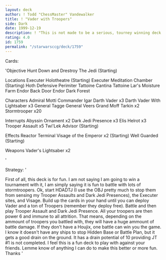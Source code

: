 ```yaml
---
layout: deck
author: ! Todd "ChessMaster" Vandewalker
title: ! "Vader with Troopers"
side: Dark
date: 1999-12-19
description: ! "This is not made to be a serious, tourney winning deck. It is meant to be fun with your friends. I realize it's not the best and has weaknesses, but it's fun to play and can win battles causing massive force loss."
rating: 4.0
id: 1759
permalink: "/starwarsccg/deck/1759"
---
```

Cards: 

'Objective
Hunt Down and Drestroy The Jedi (Starting)

Locations
Executer Holotheatre (Starting)
Executer Meditation Chamber (Starting)
Hoth Defensive Perimiter
Tattoine Cantina
Tattoine Lar's Moisture Farm
Endor Back Door
Endor Dark Forest

Characters
Admiral Motti
Commander Igar
Darth Vader x3
Darth Vader With Lightsaber x3
General Tagge
General Veers
Grand Moff Tarkin x2
Stormtrooper x20

Interrupts
Abyssin Ornament x2
Dark Jedi Presence x3
Elis Helrot x3
Trooper Assault x5
Twi'Lek Advisor (Starting)

Effects
Reactor Terminal
Visage of the Emperor x2 (Starting)
Well Guarded (Starting)

Weapons
Vader's Lightsaber x2


'

Strategy: '

First of all, this deck is for fun. I am not saying I am going to win a tournament with it, I am simply saying it is fun to battle with lots of stormtroopers. Ok, start HDADTJ (I use the OBJ pretty much to stop them from sensing my Trooper Assaults and Dark Jedi Presences), the Executer sites, and Visage. Build up the cards in your hand until you can deploy Vader and a ton of Troopers (remember they deploy free). Battle and then play Trooper Assault and Dark Jedi Presence. All your troopers are then power 6 and immune to all attrition. That means, depending on the ammount of troopers you battled with, they will have a huge ammount of battle damage. If they don't have a Houjix, one battle can win you the game. I know it doesn't have any ships to stop Hidden Base or Battle Plan, but it gets a good drain on the ground. It has a drain potential of 10 providing JT #1 is not completed. I feel this is a fun deck to play with against your friends. Lemme know of anything I can do to make this better or more fun. Thanks '
